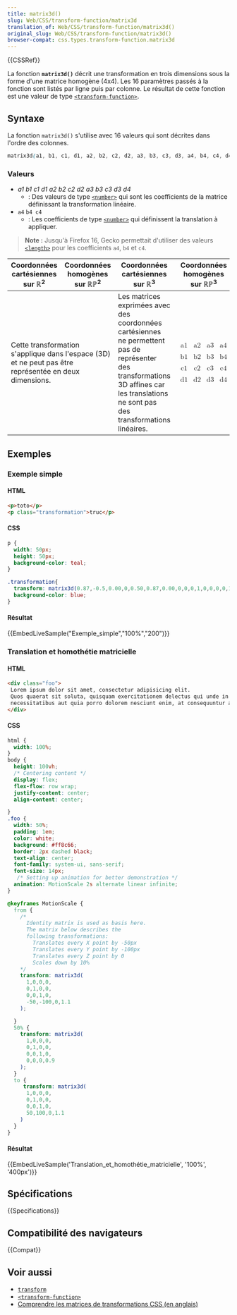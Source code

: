 ```yaml
---
title: matrix3d()
slug: Web/CSS/transform-function/matrix3d
translation_of: Web/CSS/transform-function/matrix3d()
original_slug: Web/CSS/transform-function/matrix3d()
browser-compat: css.types.transform-function.matrix3d
---
```

{{CSSRef}}

La fonction **`matrix3d()`** décrit une transformation en trois dimensions sous la forme d'une matrice homogène (4x4). Les 16 paramètres passés à la fonction sont listés par ligne puis par colonne. Le résultat de cette fonction est une valeur de type [`<transform-function>`](/fr/docs/Web/CSS/transform-function).

## Syntaxe

La fonction `matrix3d()` s'utilise avec 16 valeurs qui sont décrites dans l'ordre des colonnes.

```css
matrix3d(a1, b1, c1, d1, a2, b2, c2, d2, a3, b3, c3, d3, a4, b4, c4, d4)
```

### Valeurs

- _a1_ _b1_ _c1_ _d1_ _a2_ _b2_ _c2_ _d2_ _a3_ _b3_ _c3_ _d3_ _d4_
  - : Des valeurs de type [`<number>`](/fr/docs/Web/CSS/number) qui sont les coefficients de la matrice définissant la transformation linéaire.
- `a4` `b4 c4`
  - : Les coefficients de type [`<number>`](/fr/docs/Web/CSS/number) qui définissent la translation à appliquer.

> **Note :** Jusqu'à Firefox 16, Gecko permettait d'utiliser des valeurs [`<length>`](/fr/docs/Web/CSS/length) pour les coefficients `a4`, `b4` et `c4`.

<table class="standard-table">
  <thead>
    <tr>
      <th scope="col">Coordonnées cartésiennes sur ℝ<sup>2</sup></th>
      <th scope="col">Coordonnées homogènes sur ℝℙ<sup>2</sup></th>
      <th scope="col">Coordonnées cartésiennes sur ℝ<sup>3</sup></th>
      <th scope="col">Coordonnées homogènes sur ℝℙ<sup>3</sup></th>
    </tr>
  </thead>
  <tbody>
    <tr>
      <td colspan="2" rowspan="2">
        Cette transformation s'applique dans l'espace (3D) et ne peut pas être
        représentée en deux dimensions.
      </td>
      <td colspan="1" rowspan="2">
        Les matrices exprimées avec des coordonnées cartésiennes ne permettent
        pas de représenter des transformations 3D affines car les translations
        ne sont pas des transformations linéaires.
      </td>
      <td colspan="1" rowspan="2">
        <math
          ><mfenced
            ><mtable
              ><mtr><mtd>a1</mtd><mtd>a2</mtd><mtd>a3</mtd><mtd>a4</mtd></mtr
              ><mtr><mtd>b1</mtd><mtd>b2</mtd><mtd>b3</mtd><mtd>b4</mtd></mtr
              ><mtr><mtd>c1</mtd><mtd>c2</mtd><mtd>c3</mtd><mtd>c4</mtd></mtr
              ><mtr
                ><mtd>d1</mtd><mtd>d2</mtd><mtd>d3</mtd><mtd>d4</mtd></mtr
              ></mtable
            ></mfenced
          ></math
        >
      </td>
    </tr>
  </tbody>
</table>

## Exemples

### Exemple simple

#### HTML

```html
<p>toto</p>
<p class="transformation">truc</p>
```

#### CSS

```css
p {
  width: 50px;
  height: 50px;
  background-color: teal;
}

.transformation{
  transform: matrix3d(0.87,-0.5,0.00,0,0.50,0.87,0.00,0,0,0,1,0,0,0,0,1);
  background-color: blue;
}
```

#### Résultat

{{EmbedLiveSample("Exemple_simple","100%","200")}}

### Translation et homothétie matricielle

#### HTML

```html
<div class="foo">
 Lorem ipsum dolor sit amet, consectetur adipisicing elit.
 Quos quaerat sit soluta, quisquam exercitationem delectus qui unde in facere
 necessitatibus aut quia porro dolorem nesciunt enim, at consequuntur aliquam esse?
</div>
```

#### CSS

```css
html {
  width: 100%;
}
body {
  height: 100vh;
  /* Centering content */
  display: flex;
  flex-flow: row wrap;
  justify-content: center;
  align-content: center;

}
.foo {
  width: 50%;
  padding: 1em;
  color: white;
  background: #ff8c66;
  border: 2px dashed black;
  text-align: center;
  font-family: system-ui, sans-serif;
  font-size: 14px;
   /* Setting up animation for better demonstration */
  animation: MotionScale 2s alternate linear infinite;
}

@keyframes MotionScale {
  from {
    /*
      Identity matrix is used as basis here.
      The matrix below describes the
      following transformations:
        Translates every X point by -50px
        Translates every Y point by -100px
        Translates every Z point by 0
        Scales down by 10%
    */
    transform: matrix3d(
      1,0,0,0,
      0,1,0,0,
      0,0,1,0,
      -50,-100,0,1.1
    );

  }
  50% {
    transform: matrix3d(
      1,0,0,0,
      0,1,0,0,
      0,0,1,0,
      0,0,0,0.9
    );
  }
  to {
     transform: matrix3d(
      1,0,0,0,
      0,1,0,0,
      0,0,1,0,
      50,100,0,1.1
    )
  }
}
```

#### Résultat

{{EmbedLiveSample('Translation_et_homothétie_matricielle', '100%', '400px')}}

## Spécifications

{{Specifications}}

## Compatibilité des navigateurs

{{Compat}}

## Voir aussi

- [`transform`](/fr/docs/Web/CSS/transform)
- [`<transform-function>`](/fr/docs/Web/CSS/transform-function)
- [Comprendre les matrices de transformations CSS (en anglais)](https://dev.opera.com/articles/understanding-the-css-transforms-matrix/)
